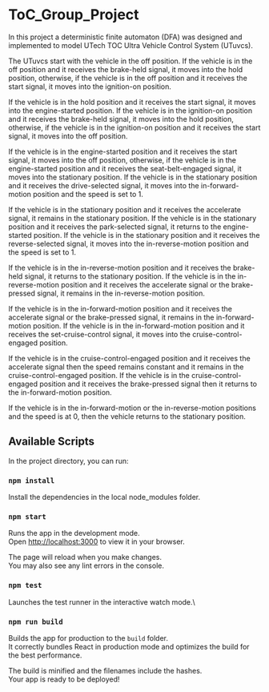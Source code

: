 # ToC_Group_Project
In this project a deterministic finite automaton (DFA) was designed and implemented to model UTech TOC Ultra Vehicle Control System (UTuvcs).

The UTuvcs start with the vehicle in the off position. If the vehicle is in the off position and it receives the brake-held signal, it moves into the hold position, otherwise, if the vehicle is in the off position and it receives the start signal, it moves into the ignition-on position.

If the vehicle is in the hold position and it receives the start signal, it moves into the engine-started position. If the vehicle is in the ignition-on position and it receives the brake-held signal, it moves into the hold position, otherwise, if the vehicle is in the ignition-on position and it receives the start signal, it moves into the off position.

If the vehicle is in the engine-started position and it receives the start signal, it moves into the off position, otherwise, if the vehicle is in the engine-started position and it receives the seat-belt-engaged signal, it moves into the stationary position. If the vehicle is in the stationary position and it receives the drive-selected signal, it moves into the in-forward-motion position and the speed is set to 1.

If the vehicle is in the stationary position and it receives the accelerate signal, it remains in the stationary position. If the vehicle is in the stationary position and it receives the park-selected signal, it returns to the engine-started position. If the vehicle is in the stationary position and it receives the reverse-selected signal, it moves into the in-reverse-motion position and the speed is set to 1.

If the vehicle is in the in-reverse-motion position and it receives the brake-held signal, it returns to the stationary position. If the vehicle is in the in-reverse-motion position and it receives the accelerate signal or the brake-pressed signal, it remains in the in-reverse-motion position.

If the vehicle is in the in-forward-motion position and it receives the accelerate signal or the brake-pressed signal, it remains in the in-forward-motion position. If the vehicle is in the in-forward-motion position and it receives the set-cruise-control signal, it moves into the cruise-control-engaged position.

If the vehicle is in the cruise-control-engaged position and it receives the accelerate signal then the speed remains constant and it remains in the cruise-control-engaged position. If the vehicle is in the cruise-control-engaged position and it receives the brake-pressed signal then it returns to the in-forward-motion position.

If the vehicle is in the in-forward-motion or the in-reverse-motion positions and the speed is at 0, then the vehicle returns to the stationary position.

## Available Scripts

In the project directory, you can run:

### `npm install`

Install the dependencies in the local node_modules folder.

### `npm start`

Runs the app in the development mode.\
Open [http://localhost:3000](http://localhost:3000) to view it in your browser.

The page will reload when you make changes.\
You may also see any lint errors in the console.

### `npm test`

Launches the test runner in the interactive watch mode.\

### `npm run build`

Builds the app for production to the `build` folder.\
It correctly bundles React in production mode and optimizes the build for the best performance.

The build is minified and the filenames include the hashes.\
Your app is ready to be deployed!

